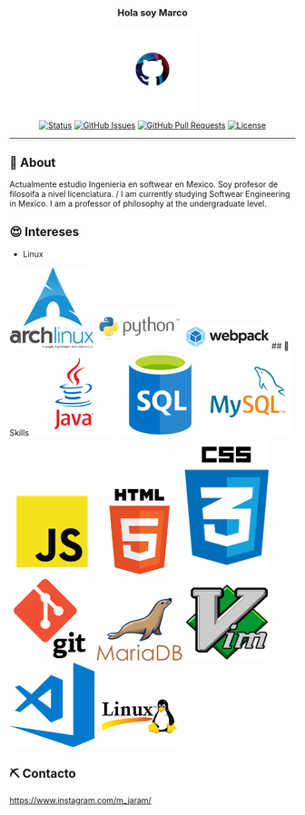 
<h3 align="center">Hola soy Marco</h3>

<p align="center">
  <a href="" rel="noopener">
 <!-- <img width=100% height=100% src="https://raw.githubusercontent.com/marco-jaram/marco-jaram/main/img/header1200-min.png"> -->

<img width=150 src="https://raw.githubusercontent.com/marco-jaram/marco-jaram/main/img/githubgif.gif">
</p>

<div align="center">

[![Status](https://img.shields.io/badge/status-active-success.svg)](https://github.com/marco-jaram)
[![GitHub Issues](https://img.shields.io/github/issues/kylelobo/The-Documentation-Compendium.svg)](https://github.com/marco-jaram)
[![GitHub Pull Requests](https://img.shields.io/github/issues-pr/kylelobo/The-Documentation-Compendium.svg)](https://github.com/marco-jaram)
[![License](https://img.shields.io/badge/license-MIT-blue.svg)](/LICENSE)

</div>

---


## 🧐 About <a name = "about"></a>

Actualmente estudio Ingenieria en softwear en Mexico. Soy profesor de filosoifa a nivel licenciatura. /
I am currently studying Softwear Engineering in Mexico. I am a professor of philosophy at the undergraduate level.

## 😍 Intereses <a name = "Skills"></a>
- Linux
 <img width=150 src="https://raw.githubusercontent.com/marco-jaram/marco-jaram/main/iconos/archlogo.png">
 <img width=150 src="https://raw.githubusercontent.com/marco-jaram/marco-jaram/main/iconos/python.png">
  <img width=150 src="https://raw.githubusercontent.com/marco-jaram/marco-jaram/main/iconos/webpack.png">
## 🚀 Skills <a name = "Skills"></a>

 <img width=150 src="https://raw.githubusercontent.com/marco-jaram/marco-jaram/main/iconos/java.png">
 <img width=150 src="https://raw.githubusercontent.com/marco-jaram/marco-jaram/main/iconos/sql.png">
  <img width=150 src="https://raw.githubusercontent.com/marco-jaram/marco-jaram/main/iconos/mysql2.png">
   <img width=150 src="https://raw.githubusercontent.com/marco-jaram/marco-jaram/main/iconos/js.png">
    <img width=150 src="https://raw.githubusercontent.com/marco-jaram/marco-jaram/main/iconos/html.png">
     <img width=150 src="https://raw.githubusercontent.com/marco-jaram/marco-jaram/main/iconos/css.png">
      <img width=150 src="https://raw.githubusercontent.com/marco-jaram/marco-jaram/main/iconos/git.png">
       <img width=150 src="https://raw.githubusercontent.com/marco-jaram/marco-jaram/main/iconos/mariadb.png"> 
       <img width=150 src="https://raw.githubusercontent.com/marco-jaram/marco-jaram/main/iconos/vim.png">
        <img width=150 src="https://github.com/marco-jaram/marco-jaram/blob/main/iconos/vsc.png?raw=true">
         <img width=150 src="https://raw.githubusercontent.com/marco-jaram/marco-jaram/main/iconos/linixpiguino.png">

## ⛏️ Contacto <a name = "built_using"></a>

https://www.instagram.com/m_jaram/



